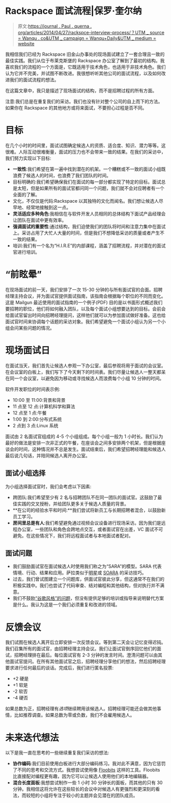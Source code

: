# Rackspace 面试流程|保罗·奎尔纳

> 原文:[https://journal . Paul . querna . org/articles/2014/04/27/rackspce-interview-process/？UTM _ source = Wanqu . co&UTM _ campaign = Wanqu+Daily&UTM _ medium = website](https://journal.paul.querna.org/articles/2014/04/27/rackspce-interview-process/?utm_source=wanqu.co&utm_campaign=Wanqu+Daily&utm_medium=website)

我相信我们已经为 Rackspace 旧金山办事处的现场面试建立了一套合理且一致的最佳实践。我们从位于布莱克斯堡的 Rackspace 办公室了解到了最初的结构。我喜欢我们的流程的一个方面是，它既适用于技术角色，也适用于非技术角色。我们认为它并不完美，并试图不断改进。我很想听听其他公司的面试流程，以及如何改进我们的面试流程的想法。

在这篇文章中，我只是描述了现场面试的结构，而不是招聘过程的所有方面。

注意:我们总是在重复我们的采访。我们也没有针对整个公司的自上而下的方法。如果你在 Rackspace 的其他地方或将来面试，不要担心过程是否不同。

# 目标

在几个小时的时间里，面试试图确定候选人的资质、适合度、知识、潜力等等。这很难。人际互动很难衡量，面试的压力也不会带来一致的结果。在我们的采访中，我们努力实现以下目标:

*   **一致性**:我们希望在第一遍中找到潜在的机架。一个糟糕或不一致的面试小组既浪费了候选人的时间，也浪费了我们团队的时间。
*   目标明确的:我们希望确保我们在面试的每一部分都实现了特定的目标。面试总是太短，但是如果所有的面试官都问同一个问题，我们就不会对应聘者有一个全面的了解。
*   文化，不仅仅是代码:Rackspace 以其独特的文化而闻名。我们想让候选人尽早地、经常地接触到这一点。
*   **灵活适应多种角色**:我相信在与软件开发人员相同的总体结构下面试产品经理会让团队在面试中更有效率。
*   **强调面试的重要性**:通过结构，我们迫使我们的团队将时间和注意力集中在面试上。采访占用了大忙人大量的时间，但是我们不想降低采访的质量或者产生不一致的结果。
*   培训:我们有一个名为“H.I.R.E”的内部课程，涵盖了招聘流程，并对潜在的面试官进行培训。

# “前眩晕”

在现场面试的前一天，我们安排了一次 15-30 分钟的与所有面试官的会面。招聘经理主持会议，并为面试官提供面试指南，该指南会根据每个职位的不同而变化。这是 Mailgun 最近使用的面试指南的一个例子(PDF) 目的是以书面形式概述我们要招聘的职位，他们将如何融入团队，以及每个面试小组想要达到的目标。会前会给面试官留出时间向招聘经理提问，这样他们就可以为参加面试做好准备。这也给面试官时间来协调每个话题的采访对象。我们希望避免一个面试小组认为另一个小组会问某些问题的情况。

# 现场面试日

在面试当天，我们首先让候选人参观一下办公室，最后参观将用于面试的会议室。在会议室的白板上，我们写下了今天剩下的时间表。我们尽量让候选人一整天都呆在同一个会议室，以避免因为移动或寻找候选人而浪费每个小组 10 分钟的时间。

软件开发职位的时间表示例:

*   10:00 至 11:00:背景和背景
*   11 点至 12 点:计算机科学和算法
*   12 点至 1 点:午餐
*   1:00 到 2:00:分布式系统
*   2 点到 3 点:Linux 系统

面试由 2 名面试官组成的 4-5 个小组组成。每个小组一般为 1 小时长。我们认为最好的做法是安排一次非正式的午餐，在座谈会之间多安排两个机架，但是根据座谈会的时间，这种情况并不总是发生。面试结束后，我们希望招聘经理能和候选人最后说几句话，并陪同候选人离开办公室。

## 面试小组选择

为小组选择面试官时，我们会考虑以下因素:

*   跨团队:我们希望至少有 2 名与招聘团队不在同一团队的面试官。这鼓励了最佳实践的交叉授粉，并给团队更多关于候选人质量的背景。
*   **在公司的经验水平和时间:**我们尝试将新员工与长期招聘者混合，以鼓励新员工学习。
*   **房间里总是有人**:我们希望避免通过视频会议设备进行现场采访。因为我们是远程办公室，一些团队和角色会跨地点交互，或者面试官在出差，VC 面试不可避免。在这些情况下，我们将远程面试者与本地面试者配对。

## 面试问题

*   我们鼓励面试官在面试候选人时使用我们称之为“SARA”的模型。SARA 代表情境、行动、结果和应用。萨拉类似于[明星](http://en.wikipedia.org/wiki/Situation,_Task,_Action,_Result)或 [SOARA](http://en.wikipedia.org/wiki/SOARA) 的采访技巧。
*   过去，我们曾试图建立一个问题库，供面试官彼此分享，但这通常不在我们的积极实践中。我们也尝试了代码审查、结对编程和其他结构，但对执行并不满意。
*   我们不鼓励[“谷歌风格”的问题](http://www.businessinsider.com/15-google-interview-questions-that-will-make-you-feel-stupid-2009-11?op=1)，但没有提供足够的培训或指导来说明替代方案是什么。我认为这是一个我们必须重复和改进的领域。

# 反馈会议

我们试图在候选人离开后立即安排一次反馈会议。等到第二天会让记忆变得迟钝。我们召集所有的面试官，由招聘经理主持会议。我们让面试官倒序回忆他们的面试，招聘经理排在最后。每位面试官有 2-3 分钟的发言时间。澄清问题可以由其他面试官提问。在所有其他面试官之后，招聘经理分享他们的想法，然后招聘经理要求进行任何最后的谈话。完成后，我们进行匿名投票:

*   +2 硬是
*   +1 软是
*   -2 软否
*   -4 硬否

如果总数为正，招聘经理有*选项*继续聘用该候选人。招聘经理可能还会做其他事情，比如推荐调查。如果总数为零或负数，我们不会雇用候选人。

# 未来迭代想法

以下是我一直在思考的一些继续重复我们采访的想法:

*   **协作编码**:我们目前使用白板进行大部分编码练习。我对此不满意，因为它惩罚了不同的思考和交流方式。我想尝试使用像 [Floobits](https://floobits.com/) 这样的工具。Floobits 比直接配对编程更有趣，因为它可以让候选人使用他们的本地编辑器。
*   **混合长度面板**:我想尝试制作一些 1 小时 30 分钟长的面板，而其他的只有 30 分钟。我相信这将允许在这些较长的会议中对候选人有更强烈和更深刻的看法，而较短的小组将专注于较小的主题并会见潜在的团队成员。